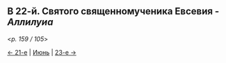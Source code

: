 
## В 22-й. Святого священномученика Евсевия - *Аллилуиа*

<*p. 159 / 105*>

[← 21-е](06_21_MES.ru.md) | [Июнь](README.md#22-й) | [23-е →](06_23_MES.ru.md)

